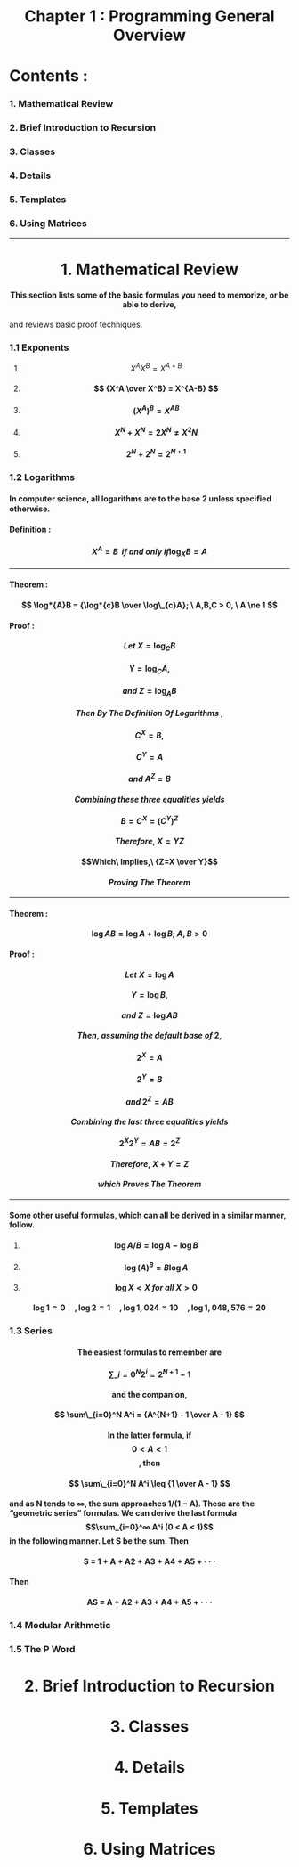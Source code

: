 <h1 align="center" >Chapter 1 : Programming General Overview</h1>

# Contents :

### 1. Mathematical Review

### 2. Brief Introduction to Recursion

### 3. Classes

### 4. Details

### 5. Templates

### 6. Using Matrices

---

<h1 align="center" >1. Mathematical Review</h1>

#### <p align="center" >This section lists some of the basic formulas you need to memorize, or be able to derive,

and reviews basic proof techniques.</p>

### 1.1 Exponents

1. $$ X^AX^B = X^{A+B} $$
2. #### $$ {X^A \over X^B} = X^{A-B} $$
3. #### $$ (X^A)^B = X^{AB} $$
4. #### $$ X^N + X^N = 2X^N \ne X^2N $$
5. #### $$ 2^N + 2^N = 2^{N+1} $$

### 1.2 Logarithms

#### In computer science, all logarithms are to the base 2 unless speciﬁed otherwise.

#### Definition :

#### <p>$${X^A = B} \ \ if \ and \ only \ if \log_{X}B = A $$</p>

---

#### Theorem :

#### <p>$$ \log*{A}B = {\log*{c}B \over \log\_{c}A}; \ A,B,C > 0, \ A \ne 1 $$</p>

#### Proof :

#### <p>$$Let\ X=\log_{C}B$$</p>

#### <p>$$Y=\log_{C}A,$$</p>

#### <p>$$and\ Z=\log_{A}B$$</p>

#### <p>$$Then\ By\ The\ Definition\ Of\ Logarithms\ ,$$</p>

#### <p>$$C^X = B,$$</p>

#### <p>$$C^Y = A$$</p>

#### <p>$$and\ A^Z = B$$</p>

#### <p>$$Combining\ these\ three\ equalities\ yields$$</p>

#### <p>$$B = C^X = (C^Y)^Z$$</p>

#### <p>$$Therefore,\ X=YZ$$</p>

#### <p>$$Which\ Implies,\ {Z=X \over Y}$$</p>

#### <p>$$Proving\ The\ Theorem$$</p>

---

#### Theorem :

#### <p>$$ \log AB = {\log A + \log B}; \ A,B > 0 $$</p>

#### Proof :

#### <p>$$Let\ X=\log A$$</p>

#### <p>$$Y=\log B,$$</p>

#### <p>$$and\ Z=\log AB$$</p>

#### <p>$$Then,\ assuming\ the\ default\ base\ of\ 2 ,$$</p>

#### <p>$$2^X = A$$</p>

#### <p>$$2^Y = B$$</p>

#### <p>$$and\ 2^Z = AB$$</p>

#### <p>$$Combining\ the\ last\ three\ equalities\ yields$$</p>

#### <p>$$2^X2^Y = AB = 2^Z$$</p>

#### <p>$$Therefore,\ X + Y = Z$$</p>

#### <p>$$which\ Proves\ The\ Theorem$$</p>

---

#### Some other useful formulas, which can all be derived in a similar manner, follow.

1. #### <p>$$\log {A / B} = \log A - \log B $$</p>
1. #### <p>$$\log {(A)}^B = B\log A$$</p>
1. #### <p>$$\log X < X\ for\ all\ X > 0$$</p>

#### <p>$$\log 1 = 0\ \ \ \ \ ,\log 2 = 1\ \ \ \ \ ,\log 1,024 = 10\ \ \ \ \ ,\log 1,048,576 = 20 $$</p>

### 1.3 Series

#### <p align="center" >The easiest formulas to remember are</p>

#### <p>$$ \sum\_{i=0}^N 2^i = 2^{N+1}-1 $$</p>

#### <p align="center" >and the companion,</p>

#### <p>$$ \sum\_{i=0}^N A^i = {A^{N+1} - 1 \over A - 1} $$</p>

#### <p align="center" >In the latter formula, if $$ 0 < A < 1$$ , then</p>

#### <p>$$ \sum\_{i=0}^N A^i \leq {1 \over A - 1} $$</p>

#### <p>and as N tends to ∞, the sum approaches 1/(1 − A). These are the “geometric series” formulas. We can derive the last formula $$\sum_{i=0}^∞ A^i (0 < A < 1)$$ in the following manner. Let S be the sum. Then</p>

#### <p align="center">S = 1 + A + A2 + A3 + A4 + A5 + · · ·</p>

#### Then

#### <p align="center">AS = A + A2 + A3 + A4 + A5 + · · ·</p>

### 1.4 Modular Arithmetic

### 1.5 The P Word

<h1 align="center" >2. Brief Introduction to Recursion</h1>

<h1 align="center" >3. Classes</h1>

<h1 align="center" >4. Details</h1>

<h1 align="center" >5. Templates</h1>

<h1 align="center" >6. Using Matrices</h1>
